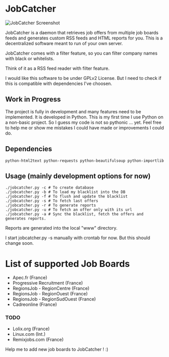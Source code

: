# JobCatcher

![JobCatcher Screenshot](https://raw.github.com/yoannsculo/JobCatcher/master/screenshots/jobcatcher.png)

JobCatcher is a daemon that retrieves job offers from multiple job boards feeds
and generates custom RSS feeds and HTML reports for you. This is a decentralized
software meant to run of your own server.

JobCatcher comes with a filter feature, so you can filter company names with
black or whitelists.

Think of it as a RSS feed reader with filter feature.

I would like this software to be under GPLv2 License. But I need to check if
this is compatible with dependencies I've choosen.

## Work in Progress

The project is fully in development and many features need to be implemented.
It is developed in Python. This is my first time I use Python on a non-basic
project. So I guess my code is not so pythonic ... yet. Feel free to help me or
show me mistakes I could have made or improvements I could do.

## Dependencies

	python-html2text python-requests python-beautifulsoup python-importlib

## Usage (mainly development options for now)

	./jobcatcher.py -c # To create database
	./jobcatcher.py -b # To load my blacklist into the DB
	./jobcatcher.py -f # To flush and update the blacklist
	./jobcatcher.py -s # To fetch last offers
	./jobcatcher.py -r # To generate reports
	./jobcatcher.py -u # To fetch an offer only with its url
	./jobcatcher.py -a # Sync the blacklist, fetch the offers and generates reports.

Reports are generated into the local "www" directory.

I start jobcatcher.py -s manually with crontab for now. But this should change
soon.

# List of supported Job Boards

- Apec.fr (France)
- Progressive Recruitment (France)
- RegionsJob - RegionCentre (France)
- RegionsJob - RegionOuest (France)
- RegionsJob - RegionSudOuest (France)
- Cadreonline (France)

### TODO

- Lolix.org (France)
- Linux.com (Int.)
- Remixjobs.com (France)

Help me to add new job boards to JobCatcher ! :)
